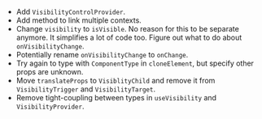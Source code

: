 - Add `VisibilityControlProvider`.
- Add method to link multiple contexts.
- Change `visibility` to `isVisible`. No reason for this to be separate anymore. It simplifies a lot of code too. Figure out what to do about `onVisibilityChange`.
- Potentially rename `onVisibilityChange` to `onChange`.
- Try again to type with `ComponentType` in `cloneElement`, but specify other props are unknown.
- Move `translateProps` to `VisiblityChild` and remove it from `VisibilityTrigger` and `VisibilityTarget`.
- Remove tight-coupling between types in `useVisibility` and `VisibilityProvider`.
